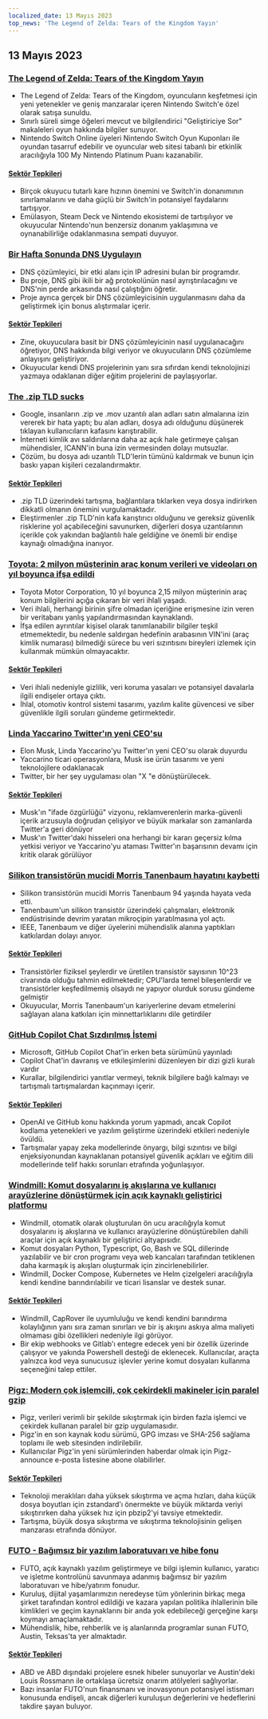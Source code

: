 ```yaml
---
localized_date: 13 Mayıs 2023
top_news: 'The Legend of Zelda: Tears of the Kingdom Yayın'
---
```


## 13 Mayıs 2023

### [The Legend of Zelda: Tears of the Kingdom Yayın](https://www.zelda.com/tears-of-the-kingdom/)

- The Legend of Zelda: Tears of the Kingdom, oyuncuların keşfetmesi için yeni yetenekler ve geniş manzaralar içeren Nintendo Switch'e özel olarak satışa sunuldu.
- Sınırlı süreli simge öğeleri mevcut ve bilgilendirici "Geliştiriciye Sor" makaleleri oyun hakkında bilgiler sunuyor.
- Nintendo Switch Online üyeleri Nintendo Switch Oyun Kuponları ile oyundan tasarruf edebilir ve oyuncular web sitesi tabanlı bir etkinlik aracılığıyla 100 My Nintendo Platinum Puanı kazanabilir.

#### [Sektör Tepkileri](http://news.ycombinator.com/item?id=35912318)

- Birçok okuyucu tutarlı kare hızının önemini ve Switch'in donanımının sınırlamalarını ve daha güçlü bir Switch'in potansiyel faydalarını tartışıyor.
- Emülasyon, Steam Deck ve Nintendo ekosistemi de tartışılıyor ve okuyucular Nintendo'nun benzersiz donanım yaklaşımına ve oynanabilirliğe odaklanmasına sempati duyuyor.

### [Bir Hafta Sonunda DNS Uygulayın](https://implement-dns.wizardzines.com/)

- DNS çözümleyici, bir etki alanı için IP adresini bulan bir programdır.
- Bu proje, DNS gibi ikili bir ağ protokolünün nasıl ayrıştırılacağını ve DNS'nin perde arkasında nasıl çalıştığını öğretir.
- Proje ayrıca gerçek bir DNS çözümleyicisinin uygulanmasını daha da geliştirmek için bonus alıştırmalar içerir.

#### [Sektör Tepkileri](http://news.ycombinator.com/item?id=35916064)

- Zine, okuyuculara basit bir DNS çözümleyicinin nasıl uygulanacağını öğretiyor, DNS hakkında bilgi veriyor ve okuyucuların DNS çözümleme anlayışını geliştiriyor.
- Okuyucular kendi DNS projelerinin yanı sıra sıfırdan kendi teknolojinizi yazmaya odaklanan diğer eğitim projelerini de paylaşıyorlar.

### [The .zip TLD sucks](https://financialstatement.zip/)

- Google, insanların .zip ve .mov uzantılı alan adları satın almalarına izin vererek bir hata yaptı; bu alan adları, dosya adı olduğunu düşünerek tıklayan kullanıcıların kafasını karıştırabilir.
- İnterneti kimlik avı saldırılarına daha az açık hale getirmeye çalışan mühendisler, ICANN'in buna izin vermesinden dolayı mutsuzlar.
- Çözüm, bu dosya adı uzantılı TLD'lerin tümünü kaldırmak ve bunun için baskı yapan kişileri cezalandırmaktır.

#### [Sektör Tepkileri](http://news.ycombinator.com/item?id=35920336)

- .zip TLD üzerindeki tartışma, bağlantılara tıklarken veya dosya indirirken dikkatli olmanın önemini vurgulamaktadır.
- Eleştirmenler .zip TLD'nin kafa karıştırıcı olduğunu ve gereksiz güvenlik risklerine yol açabileceğini savunurken, diğerleri dosya uzantılarının içerikle çok yakından bağlantılı hale geldiğine ve önemli bir endişe kaynağı olmadığına inanıyor.

### [Toyota: 2 milyon müşterinin araç konum verileri ve videoları on yıl boyunca ifşa edildi](https://www.bleepingcomputer.com/news/security/toyota-car-location-data-of-2-million-customers-exposed-for-ten-years/)

- Toyota Motor Corporation, 10 yıl boyunca 2,15 milyon müşterinin araç konum bilgilerini açığa çıkaran bir veri ihlali yaşadı.
- Veri ihlali, herhangi birinin şifre olmadan içeriğine erişmesine izin veren bir veritabanı yanlış yapılandırmasından kaynaklandı.
- İfşa edilen ayrıntılar kişisel olarak tanımlanabilir bilgiler teşkil etmemektedir, bu nedenle saldırgan hedefinin arabasının VIN'ini (araç kimlik numarası) bilmediği sürece bu veri sızıntısını bireyleri izlemek için kullanmak mümkün olmayacaktır.

#### [Sektör Tepkileri](http://news.ycombinator.com/item?id=35919133)

- Veri ihlali nedeniyle gizlilik, veri koruma yasaları ve potansiyel davalarla ilgili endişeler ortaya çıktı.
- İhlal, otomotiv kontrol sistemi tasarımı, yazılım kalite güvencesi ve siber güvenlikle ilgili soruları gündeme getirmektedir.

### [Linda Yaccarino Twitter'ın yeni CEO'su](https://twitter.com/elonmusk/status/1657050349608501249)

- Elon Musk, Linda Yaccarino'yu Twitter'ın yeni CEO'su olarak duyurdu
- Yaccarino ticari operasyonlara, Musk ise ürün tasarımı ve yeni teknolojilere odaklanacak
- Twitter, bir her şey uygulaması olan "X "e dönüştürülecek.

#### [Sektör Tepkileri](http://news.ycombinator.com/item?id=35917912)

- Musk'ın "ifade özgürlüğü" vizyonu, reklamverenlerin marka-güvenli içerik arzusuyla doğrudan çelişiyor ve büyük markalar son zamanlarda Twitter'a geri dönüyor
- Musk'ın Twitter'daki hisseleri ona herhangi bir kararı geçersiz kılma yetkisi veriyor ve Yaccarino'yu ataması Twitter'ın başarısının devamı için kritik olarak görülüyor

### [Silikon transistörün mucidi Morris Tanenbaum hayatını kaybetti](https://spectrum.ieee.org/in-memoriam-may-2023)

- Silikon transistörün mucidi Morris Tanenbaum 94 yaşında hayata veda etti.
- Tanenbaum'un silikon transistör üzerindeki çalışmaları, elektronik endüstrisinde devrim yaratan mikroçipin yaratılmasına yol açtı.
- IEEE, Tanenbaum ve diğer üyelerini mühendislik alanına yaptıkları katkılardan dolayı anıyor.

#### [Sektör Tepkileri](http://news.ycombinator.com/item?id=35920261)

- Transistörler fiziksel şeylerdir ve üretilen transistör sayısının 10^23 civarında olduğu tahmin edilmektedir; CPU'larda temel bileşenlerdir ve transistörler keşfedilmemiş olsaydı ne yapıyor olurduk sorusu gündeme gelmiştir
- Okuyucular, Morris Tanenbaum'un kariyerlerine devam etmelerini sağlayan alana katkıları için minnettarlıklarını dile getirdiler

### [GitHub Copilot Chat Sızdırılmış İstemi](https://twitter.com/marvinvonhagen/status/1657060506371346432)

- Microsoft, GitHub Copilot Chat'in erken beta sürümünü yayınladı
- Copilot Chat'in davranış ve etkileşimlerini düzenleyen bir dizi gizli kuralı vardır
- Kurallar, bilgilendirici yanıtlar vermeyi, teknik bilgilere bağlı kalmayı ve tartışmalı tartışmalardan kaçınmayı içerir.

#### [Sektör Tepkileri](http://news.ycombinator.com/item?id=35921375)

- OpenAI ve GitHub konu hakkında yorum yapmadı, ancak Copilot kodlama yetenekleri ve yazılım geliştirme üzerindeki etkileri nedeniyle övüldü.
- Tartışmalar yapay zeka modellerinde önyargı, bilgi sızıntısı ve bilgi enjeksiyonundan kaynaklanan potansiyel güvenlik açıkları ve eğitim dili modellerinde telif hakkı sorunları etrafında yoğunlaşıyor.

### [Windmill: Komut dosyalarını iş akışlarına ve kullanıcı arayüzlerine dönüştürmek için açık kaynaklı geliştirici platformu](https://github.com/windmill-labs/windmill)

- Windmill, otomatik olarak oluşturulan ön ucu aracılığıyla komut dosyalarını iş akışlarına ve kullanıcı arayüzlerine dönüştürebilen dahili araçlar için açık kaynaklı bir geliştirici altyapısıdır.
- Komut dosyaları Python, Typescript, Go, Bash ve SQL dillerinde yazılabilir ve bir cron programı veya web kancaları tarafından tetiklenen daha karmaşık iş akışları oluşturmak için zincirlenebilirler.
- Windmill, Docker Compose, Kubernetes ve Helm çizelgeleri aracılığıyla kendi kendine barındırılabilir ve ticari lisanslar ve destek sunar.

#### [Sektör Tepkileri](http://news.ycombinator.com/item?id=35920082)

- Windmill, CapRover ile uyumluluğu ve kendi kendini barındırma kolaylığının yanı sıra zaman sınırları ve bir iş akışını askıya alma maliyeti olmaması gibi özellikleri nedeniyle ilgi görüyor.
- Bir ekip webhooks ve Gitlab'ı entegre edecek yeni bir özellik üzerinde çalışıyor ve yakında Powershell desteği de eklenecek. Kullanıcılar, araçta yalnızca kod veya sunucusuz işlevler yerine komut dosyaları kullanma seçeneğini talep ettiler.

### [Pigz: Modern çok işlemcili, çok çekirdekli makineler için paralel gzip](https://zlib.net/pigz/)

- Pigz, verileri verimli bir şekilde sıkıştırmak için birden fazla işlemci ve çekirdek kullanan paralel bir gzip uygulamasıdır.
- Pigz'in en son kaynak kodu sürümü, GPG imzası ve SHA-256 sağlama toplamı ile web sitesinden indirilebilir.
- Kullanıcılar Pigz'in yeni sürümlerinden haberdar olmak için Pigz-announce e-posta listesine abone olabilirler.

#### [Sektör Tepkileri](http://news.ycombinator.com/item?id=35914447)

- Teknoloji meraklıları daha yüksek sıkıştırma ve açma hızları, daha küçük dosya boyutları için zstandard'ı önermekte ve büyük miktarda veriyi sıkıştırırken daha yüksek hız için pbzip2'yi tavsiye etmektedir.
- Tartışma, büyük dosya sıkıştırma ve sıkıştırma teknolojisinin gelişen manzarası etrafında dönüyor.

### [FUTO - Bağımsız bir yazılım laboratuvarı ve hibe fonu](https://futo.org/)

- FUTO, açık kaynaklı yazılım geliştirmeye ve bilgi işlemin kullanıcı, yaratıcı ve işletme kontrolünü savunmaya adanmış bağımsız bir yazılım laboratuvarı ve hibe/yatırım fonudur.
- Kuruluş, dijital yaşamlarımızın neredeyse tüm yönlerinin birkaç mega şirket tarafından kontrol edildiği ve kazara yapılan politika ihlallerinin bile kimlikleri ve geçim kaynaklarını bir anda yok edebileceği gerçeğine karşı koymayı amaçlamaktadır.
- Mühendislik, hibe, rehberlik ve iş alanlarında programlar sunan FUTO, Austin, Teksas'ta yer almaktadır.

#### [Sektör Tepkileri](http://news.ycombinator.com/item?id=35911406)

- ABD ve ABD dışındaki projelere esnek hibeler sunuyorlar ve Austin'deki Louis Rossmann ile ortaklaşa ücretsiz onarım atölyeleri sağlıyorlar.
- Bazı insanlar FUTO'nun finansmanı ve inovasyonun potansiyel istismarı konusunda endişeli, ancak diğerleri kuruluşun değerlerini ve hedeflerini takdire şayan buluyor.
